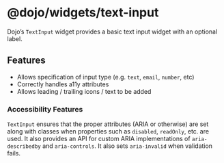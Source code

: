 <span class="citation" data-cites="dojo/widgets/text-input">@dojo/widgets/text-input</span>
===========================================================================================

Dojo’s `TextInput` widget provides a basic text input widget with an optional label.

Features
--------

-   Allows specification of input type (e.g. `text`, `email`, `number`, etc)
-   Correctly handles a11y attributes
-   Allows leading / trailing icons / text to be added

### Accessibility Features

`TextInput` ensures that the proper attributes (ARIA or otherwise) are set along with classes when properties such as `disabled`, `readOnly`, etc. are used. It also provides an API for custom ARIA implementations of `aria-describedby` and `aria-controls`. It also sets `aria-invalid` when validation fails.

